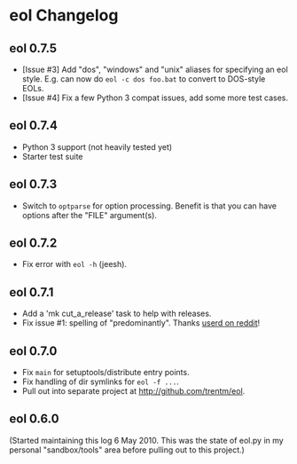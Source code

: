 # eol Changelog

## eol 0.7.5

- [Issue #3] Add "dos", "windows" and "unix" aliases for specifying an eol
  style. E.g. can now do `eol -c dos foo.bat` to convert to DOS-style EOLs.
- [Issue #4] Fix a few Python 3 compat issues, add some more test cases.

## eol 0.7.4

- Python 3 support (not heavily tested yet)
- Starter test suite

## eol 0.7.3

- Switch to `optparse` for option processing. Benefit is that you can have
  options after the "FILE" argument(s).

## eol 0.7.2

- Fix error with `eol -h` (jeesh).

## eol 0.7.1

- Add a 'mk cut_a_release' task to help with releases.
- Fix issue #1: spelling of "predominantly". Thanks [userd on
  reddit](http://www.reddit.com/r/Python/comments/c61nu/eolpy_a_tool_for_working_with_text_file_endofline/)!

## eol 0.7.0

- Fix `main` for setuptools/distribute entry points.
- Fix handling of dir symlinks for `eol -f ...`.
- Pull out into separate project at <http://github.com/trentm/eol>.

## eol 0.6.0

(Started maintaining this log 6 May 2010. This was the state of eol.py
in my personal "sandbox/tools" area before pulling out to this project.)
